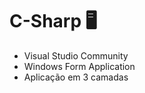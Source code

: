 # C-Sharp :desktop_computer:

- Visual Studio Community
- Windows Form Application
- Aplicação em 3 camadas

